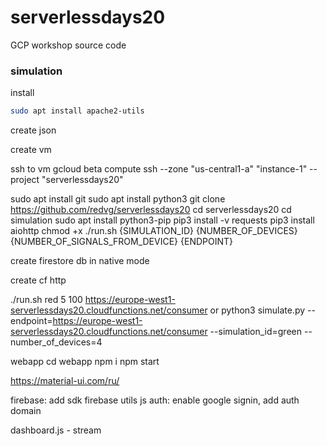 # serverlessdays20
GCP workshop source code




### simulation

install
```bash
sudo apt install apache2-utils
```

create json


create vm


ssh to vm
gcloud beta compute ssh --zone "us-central1-a" "instance-1" --project "serverlessdays20"

sudo apt install git
sudo apt install python3
git clone https://github.com/redvg/serverlessdays20
cd serverlessdays20
cd simulation
sudo apt install python3-pip
pip3 install -v requests
pip3 install aiohttp
chmod +x ./run.sh {SIMULATION_ID} {NUMBER_OF_DEVICES} {NUMBER_OF_SIGNALS_FROM_DEVICE} {ENDPOINT}


create firestore db in native mode


create cf http

./run.sh red 5 100 https://europe-west1-serverlessdays20.cloudfunctions.net/consumer
or 
python3 simulate.py --endpoint=https://europe-west1-serverlessdays20.cloudfunctions.net/consumer --simulation_id=green --number_of_devices=4



webapp
cd webapp
npm i
npm start

https://material-ui.com/ru/

firebase:
add sdk
firebase utils js
auth: enable google signin, add auth domain

dashboard.js - stream